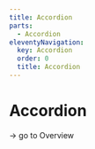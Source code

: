 ```yaml
---
title: Accordion
parts:
  - Accordion
eleventyNavigation:
  key: Accordion
  order: 0
  title: Accordion
---
```


# Accordion

-> go to Overview
